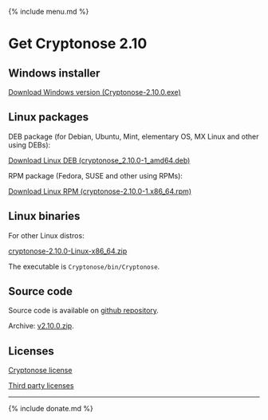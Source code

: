 {% include menu.md %}

# Get Cryptonose 2.10

## Windows installer
<a class="download-button" href="https://github.com/dawidm/cryptonose2/releases/download/v2.10.0/Cryptonose-2.10.0.exe">Download Windows version (Cryptonose-2.10.0.exe)</a>

## Linux packages
DEB package (for Debian, Ubuntu, Mint, elementary OS, MX Linux and other using DEBs):

<a class="download-button" href="https://github.com/dawidm/cryptonose2/releases/download/v2.10.0/cryptonose_2.10.0-1_amd64.deb">Download Linux DEB (cryptonose_2.10.0-1_amd64.deb)</a>

RPM package (Fedora, SUSE and other using RPMs):

<a class="download-button" href="https://github.com/dawidm/cryptonose2/releases/download/v2.10.0/cryptonose-2.10.0-1.x86_64.rpm">Download Linux RPM (cryptonose-2.10.0-1.x86_64.rpm)</a>

## Linux binaries
For other Linux distros:

[cryptonose-2.10.0-Linux-x86_64.zip](https://github.com/dawidm/cryptonose2/releases/download/v2.10.0/cryptonose-2.10.0-Linux-x86_64.zip)

The executable is `Cryptonose/bin/Cryptonose`.

## Source code
Source code is available on [github repository](https://github.com/dawidm/cryptonose2/releases/tag/v2.10.0).

Archive: [v2.10.0.zip](https://github.com/dawidm/cryptonose2/archive/v2.10.0.zip).

## Licenses
[Cryptonose license](https://github.com/dawidm/cryptonose2/releases/download/v2.10.0/LICENSE.txt)

[Third party licenses](https://github.com/dawidm/cryptonose2/releases/download/v2.10.0/LICENSE-3RD-PARTY.txt)

___

{% include donate.md %}
